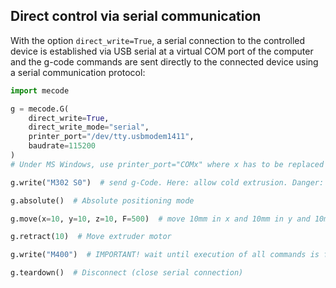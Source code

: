 ## Direct control via serial communication

With the option `direct_write=True`, a serial connection to the controlled device 
is established via USB serial at a virtual COM port of the computer and the 
g-code commands are sent directly to the connected device using a serial 
communication protocol:

```python
import mecode

g = mecode.G(
    direct_write=True, 
    direct_write_mode="serial", 
    printer_port="/dev/tty.usbmodem1411", 
    baudrate=115200
)
# Under MS Windows, use printer_port="COMx" where x has to be replaced by the port number of the virtual COM port the device is connected to according to the device manager.

g.write("M302 S0")  # send g-Code. Here: allow cold extrusion. Danger: Make sure extruder is clean without filament inserted 

g.absolute()  # Absolute positioning mode

g.move(x=10, y=10, z=10, F=500)  # move 10mm in x and 10mm in y and 10mm in z at a feedrate of 500 mm/min

g.retract(10)  # Move extruder motor

g.write("M400")  # IMPORTANT! wait until execution of all commands is finished

g.teardown()  # Disconnect (close serial connection)
```